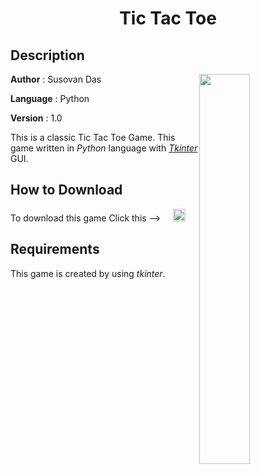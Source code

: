 #
**<H1 align = "center">Tic Tac Toe</H1>**

## Description

<img align= "right" width=40% src="https://github.com/SusovanGithub/Python-Games/blob/master/Assets/tic_tac_toe.gif">

**Author** : Susovan Das

**Language** : Python

**Version** : 1.0

This is a classic Tic Tac Toe Game. This game written in _Python_ language with [_Tkinter_](https://docs.python.org/3/library/tkinter.html) GUI.

## How to Download

To download this game Click this --> &nbsp; &nbsp; [<img src="https://github.com/SusovanGithub/Python-Games/blob/master/Assets/.download_icon.png" width="20" height="20"/>][DownGit]

## Requirements

This game is created by using _tkinter_.

<!--Inner Links-->
[DownGit]: https://minhaskamal.github.io/DownGit/#/home?url=https://github.com/SusovanGithub/Python-Games/Tic_Tac_Toe
